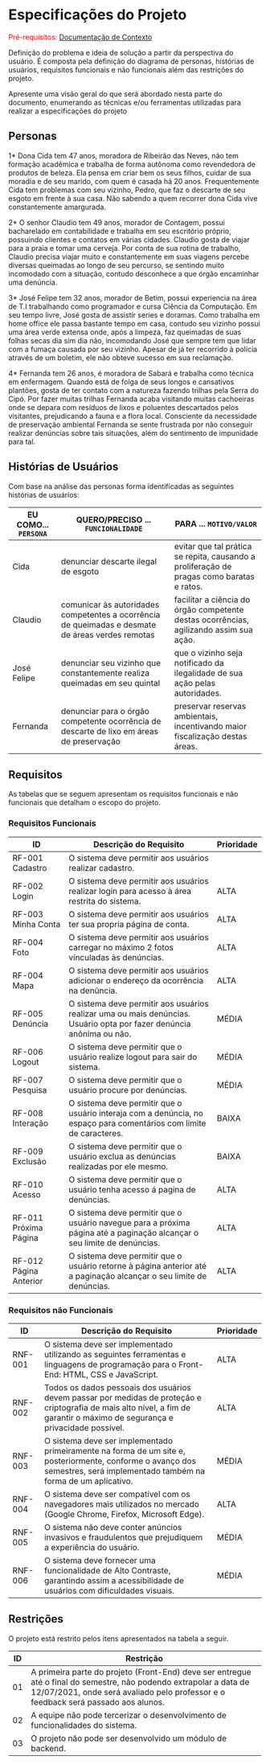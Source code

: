 # Especificações do Projeto

<span style="color:red">Pré-requisitos: <a href="1-Documentação de Contexto.md"> Documentação de Contexto</a></span>

Definição do problema e ideia de solução a partir da perspectiva do usuário. É composta pela definição do  diagrama de personas, histórias de usuários, requisitos funcionais e não funcionais além das restrições do projeto.

Apresente uma visão geral do que será abordado nesta parte do documento, enumerando as técnicas e/ou ferramentas utilizadas para realizar a especificações do projeto

## Personas

1*    Dona Cida tem 47 anos, moradora de Ribeirão das Neves, não tem formação acadêmica e trabalha de forma autônoma como revendedora de produtos de beleza. Ela pensa em criar bem os seus filhos, cuidar de sua moradia e de seu marido, com quem é casada há 20 anos. Frequentemente Cida tem problemas com seu vizinho, Pedro, que faz o descarte de seu esgoto em frente à sua casa. Não sabendo a quem recorrer dona Cida vive constantemente amargurada.

2*    O senhor Claudio tem 49 anos, morador de Contagem, possui bacharelado em contabilidade e trabalha em seu escritório próprio, possuindo clientes e contatos em várias cidades. Claudio gosta de viajar para a praia e tomar uma cerveja. Por conta de sua rotina de trabalho, Claudio precisa viajar muito e constantemente em suas viagens percebe diversas queimadas ao longo de seu percurso, se sentindo muito incomodado com a situação, contudo desconhece a que órgão encaminhar uma denúncia.

3*    José Felipe tem 32 anos, morador de Betim, possui experiencia na área de T.I trabalhando como programador e cursa Ciência da Computação. Em seu tempo livre, José gosta de assistir series e doramas. Como trabalha em home office ele passa bastante tempo em casa, contudo seu vizinho possui uma área verde extensa onde, após a limpeza, faz queimadas de suas folhas secas dia sim dia não, incomodando José que sempre tem que lidar com a fumaça causada por seu vizinho. Apesar de já ter recorrido à polícia através de um boletim, ele não obteve sucesso em sua reclamação. 

4*    Fernanda tem 26 anos, é moradora de Sabará e trabalha como técnica em enfermagem. Quando está de folga de seus longos e cansativos plantões, gosta de ter contato com a natureza fazendo trilhas pela Serra do Cipó. Por fazer muitas trilhas Fernanda acaba visitando muitas cachoeiras onde se depara com resíduos de lixos e poluentes descartados pelos visitantes, prejudicando a fauna e a flora local. Consciente da necessidade de preservação ambiental Fernanda se sente frustrada por não conseguir realizar denúncias sobre tais situações, além do sentimento de impunidade para tal.

## Histórias de Usuários

Com base na análise das personas forma identificadas as seguintes histórias de usuários:

|EU COMO... `PERSONA`| QUERO/PRECISO ... `FUNCIONALIDADE` |PARA ... `MOTIVO/VALOR`                 |
|--------------------|------------------------------------|----------------------------------------|
|Cida                | denunciar descarte ilegal de esgoto| evitar que tal prática se repita, causando a proliferação de pragas como baratas e ratos.  |
|Claudio| comunicar às autoridades competentes a ocorrência de queimadas e desmate de áreas verdes remotas | facilitar a ciência do órgão competente destas ocorrências, agilizando assim sua ação.|
|José Felipe| denunciar seu vizinho que constantemente realiza queimadas em seu quintal | que o vizinho seja notificado da ilegalidade de sua ação pelas autoridades.|
|Fernanda| denunciar para o órgão competente ocorrência de descarte de lixo em áreas de preservação | preservar reservas ambientais, incentivando maior fiscalização destas áreas.  

## Requisitos

As tabelas que se seguem apresentam os requisitos funcionais e não funcionais que detalham o escopo do projeto.

### Requisitos Funcionais

|ID    | Descrição do Requisito  | Prioridade |
|------|-----------------------------------------|----|
|RF-001 Cadastro| O sistema deve permitir aos usuários realizar cadastro. 
|RF-002 Login| O sistema deve permitir aos usuários realizar login para acesso à área restrita do sistema. | ALTA | 
|RF-003 Minha Conta| O sistema deve permitir aos usuários ter sua propria página de conta. | ALTA | 
|RF-004 Foto| O sistema deve permitir aos usuários carregar no máximo 2 fotos vínculadas às denúncias. | ALTA |
|RF-004 Mapa| O sistema deve permitir aos usuários adicionar o endereço da ocorrência na denûncia. | ALTA |
|RF-005 Denúncia| O sistema deve permitir aos usuários realizar uma ou mais denúncias. Usuário opta por fazer denúncia anônima ou não. | MÉDIA |
|RF-006 Logout| O sistema deve permitir  que o usuário realize logout para sair do sistema. | MÉDIA |
|RF-007 Pesquisa| O sistema deve permitir que o usuário procure por denúncias. | MÉDIA 
|RF-008 Interação| O sistema deve permitir que o usuário interaja com a denúncia, no espaço para comentários com limite de caracteres. | BAIXA |
|RF-009 Exclusão| O sistema deve permitir que o usuário exclua as denúncias realizadas por ele mesmo. | BAIXA |
|RF-010 Acesso| O sistema deve permitir que o usuário tenha acesso á pagina de denúncias. | ALTA |
|RF-011 Próxima Página| O sistema deve permitir que o usuário navegue para a próxima página até a paginação alcançar o seu limite de denúncias. | ALTA |
|RF-012 Página Anterior| O sistema deve permitir que o usuário retorne à página anterior até a paginação alcançar o seu limite de denúncias. | ALTA |


### Requisitos não Funcionais

|ID     | Descrição do Requisito  |Prioridade |
|-------|-------------------------|----|
|RNF-001| O sistema deve ser implementado utilizando as seguintes ferramentas e linguagens de programação para o Front-End: HTML, CSS e JavaScript. | ALTA | 
|RNF-002| Todos os dados pessoais dos usuários devem passar por medidas de proteção e criptografia de mais alto nível, a fim de garantir o máximo de segurança e privacidade possível. | ALTA | 
|RNF-003| O sistema deve ser implementado primeiramente na forma de um site e, posteriormente, conforme o avanço dos semestres, será implementado também na forma de um aplicativo. | MÉDIA |
|RNF-004| O sistema deve ser compatível com os navegadores mais utilizados no mercado (Google Chrome, Firefox, Microsoft Edge). | ALTA | 
|RNF-005| O sistema não deve conter anúncios invasivos e fraudulentos que prejudiquem a experiência do usuário. | MÉDIA |
|RNF-006| O sistema deve fornecer uma funcionalidade de Alto Contraste, garantindo assim a acessibilidade de usuários com dificuldades visuais. | MÉDIA |

## Restrições

O projeto está restrito pelos itens apresentados na tabela a seguir.

|ID| Restrição                                             |
|--|-------------------------------------------------------|
|01| A primeira parte do projeto (Front-End) deve ser entregue até o final do semestre, não podendo extrapolar a data de 12/07/2021, onde será avaliado pelo professor e o feedback será passado aos alunos. |
|02| A equipe não pode tercerizar o desenvolvimento de funcionalidades do sistema. |
|03| O projeto não pode ser desenvolvido um módulo de backend. |



